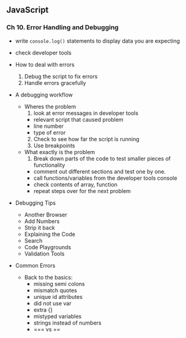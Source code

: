 ## JavaScript
### Ch 10. Error Handling and Debugging
- write `console.log()` statements to display data you are expecting
- check developer tools
- How to deal with errors
  1. Debug the script to fix errors
  2. Handle errors gracefully

- A debugging workflow
  - Wheres the problem
    1. look at error messages in developer tools
      - relevant script that caused problem
      - line number
      - type of error
    2. Check to see how far the script is running
    3. Use breakpoints
  - What exactly is the problem
    1. Break down parts of the code to test smaller pieces of functionality
      - comment out different sections and test one by one.
      - call functions/variables from the developer tools console
      - check contents of array, function
      - repeat steps over for the next problem
- Debugging Tips
  - Another Browser
  - Add Numbers
  - Strip it back
  - Explaining the Code
  - Search
  - Code Playgrounds
  - Validation Tools
- Common Errors
  - Back to the basics:
    - missing semi colons
    - mismatch quotes
    - unique id attributes
    - did not use var
    - extra {}
    - mistyped variables
    - strings instead of numbers
    - === vs ==
  